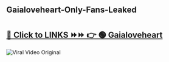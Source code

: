 
 ## Gaialoveheart-Only-Fans-Leaked

# <h2><a href="https://clipsfans.com/Gaialoveheart&ref=git">🔗 Click to LINKS ⏩⏩ 👉 🟢 Gaialoveheart </a></h2>

<a href="https://clipsfans.com/Gaialoveheart&ref=git" rel="nofollow" data-target="animated-image.originalLink"><img src="https://i.ibb.co.com/xMMVF88/686577567.gif" alt="Viral Video Original" style="max-width: 100%; display: inline-block;" data-target="animated-image.originalImage"></a>
